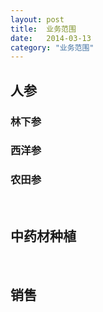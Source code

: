```yaml
---
layout: post
title:  业务范围
date:   2014-03-13
category: "业务范围"
---
```

<h2>人参</h2>
<h3 id="tagline"> 林下参</h3>
<h3 id="tagline"> 西洋参</h3>
<h3 id="tagline"> 农田参</h3>
<br />
<h2>中药材种植</h2>
<br />
<h2>销售</h2>
